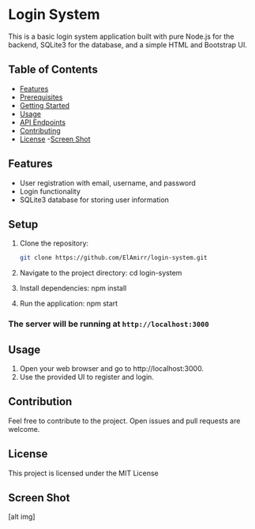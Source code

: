 # Login System

This is a basic login system application built with pure Node.js for the backend, SQLite3 for the database, and a simple HTML and Bootstrap UI.

## Table of Contents

- [Features](#features)
- [Prerequisites](#prerequisites)
- [Getting Started](#getting-started)
- [Usage](#usage)
- [API Endpoints](#api-endpoints)
- [Contributing](#contributing)
- [License](#license)
-[Screen Shot](#screen-shot)

## Features

- User registration with email, username, and password
- Login functionality
- SQLite3 database for storing user information

## Setup

1. Clone the repository:

   ```bash
   git clone https://github.com/ElAmirr/login-system.git

2. Navigate to the project directory:
    cd login-system

3. Install dependencies:
    npm install

4. Run the application:
    npm start

### The server will be running at `http://localhost:3000`

## Usage

1. Open your web browser and go to http://localhost:3000.
2. Use the provided UI to register and login.

## Contribution

Feel free to contribute to the project. Open issues and pull requests are welcome.

## License

This project is licensed under the MIT License

## Screen Shot
[alt img]